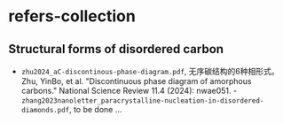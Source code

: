 # refers-collection
## Structural forms of disordered carbon
- `zhu2024_aC-discontinous-phase-diagram.pdf`, 无序碳结构的6种相形式。Zhu, YinBo, et al. "Discontinuous phase diagram of amorphous carbons." National Science Review 11.4 (2024): nwae051.
-`zhang2023nanoletter_paracrystalline-nucleation-in-disordered-diamonds.pdf`, to be done ...
